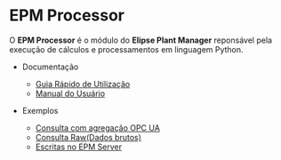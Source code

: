 # EPM Processor

O **EPM Processor** é o módulo do **Elipse Plant Manager** reponsável pela execução de cálculos e processamentos em linguagem Python.

* Documentação


  * [Guia Rápido de Utilização](quickstart/EPMProcessorQuickstart.md)
  * [Manual do Usuário](guiadousuario/menu.md)

* Exemplos

  * [Consulta com agregação OPC UA](exemplos/aggregation_query.py)
  * [Consulta Raw(Dados brutos)](exemplos/raw_query.py)
  * [Escritas no EPM Server](exemplos/write_methods.py)

